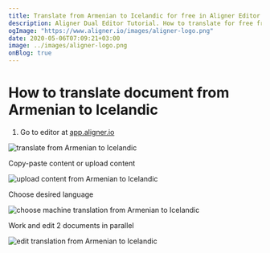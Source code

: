 ```yaml
---
title: Translate from Armenian to Icelandic for free in Aligner Editor
description: Aligner Dual Editor Tutorial. How to translate for free from Armenian to Icelandic. Aligner is multilingual document management platform. 
ogImage: "https://www.aligner.io/images/aligner-logo.png"
date: 2020-05-06T07:09:21+03:00
image: ../images/aligner-logo.png
onBlog: true
---
```


# How to translate document from Armenian to Icelandic

1. Go to editor at [app.aligner.io](https://app.aligner.io "Aligner App web page")

![translate from Armenian to Icelandic](../aligner-blank-editor.png "translate from Armenian to Icelandic")

Copy-paste content or upload content

![upload content from Armenian to Icelandic](../aligner-uploaded-document.png "upload content from Armenian to Icelandic")

Choose desired language

![choose machine translation from Armenian to Icelandic](../aligner-language-dropdown.png "choose machine translation from Armenian to Icelandic")

Work and edit 2 documents in parallel

![edit translation from Armenian to Icelandic](../aligner-double-sitded-editor.png "edit translation from Armenian to Icelandic")

